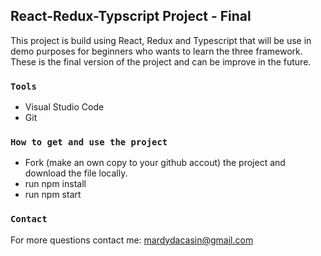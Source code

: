 
## React-Redux-Typscript Project - Final

This project is build using React, Redux and Typescript that will be use in demo purposes for beginners who wants to learn the three framework. These is the final version of the project and can be improve in the future. 

### `Tools`
* Visual Studio Code
* Git

### `How to get and use the project`
* Fork (make an own copy to your github accout) the project  and download the file locally. 
* run npm install
* run npm start

### `Contact`
For more questions contact me: mardydacasin@gmail.com